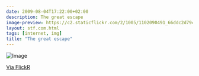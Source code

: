 ```yaml
---
date: 2009-08-04T17:22:00+02:00
description: The great escape
image-preview: https://c2.staticflickr.com/2/1005/1102090491_66ddc2d79c_b.jpg
layout: stf.com.html
tags: [internet, img]
title: "The great escape"
---
```



![Image](https://c2.staticflickr.com/2/1005/1102090491_66ddc2d79c_b.jpg)

[Via FlickR](https://www.flickr.com/photos/ukaaa/1102090491/)
